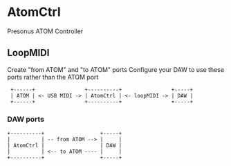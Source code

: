 # AtomCtrl

Presonus ATOM Controller

## LoopMIDI

Create "from ATOM" and "to ATOM" ports Configure your DAW to use these ports rather than the ATOM port

```
 +------+                +----------+                +-----+
 | ATOM | <- USB MIDI -> | AtomCtrl | <- loopMIDI -> | DAW |
 +------+                +----------+                +-----+
```

### DAW ports

```
+----------+                  +-----+
|          | -- from ATOM --> |     |
| AtomCtrl |                  | DAW |
|          | <-- to ATOM ---- |     |
+----------+                  +-----+
```